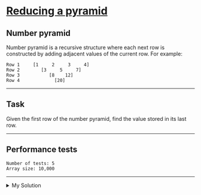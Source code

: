 # [Reducing a pyramid](https://www.codewars.com/kata/5cc2cd9628b4200020880248)

## Number pyramid

Number pyramid is a recursive structure where each next row is constructed by adding adjacent values of the current row.
For example:

    Row 1     [1     2     3     4]
    Row 2        [3     5     7]
    Row 3           [8    12]
    Row 4             [20]

---

## Task

Given the first row of the number pyramid, find the value stored in its last row.

---

## Performance tests

    Number of tests: 5
    Array size: 10,000

---

<details><summary>My Solution</summary>

```js
// Observing the example: For an input array [a, b, c, d], the recursive process works as follows:
// First iteration: a+b, b+c, c+d → [a+b, b+c, c+d]
// Second iteration: (a+b)+(b+c)=a+2b+c, (b+c)+(c+d)=b+2c+d → [a+2b+c, b+2c+d]
// Third iteration: (a+2b+c)+(b+2c+d)=a+3b+3c+d → ['a+3b+3c+d]
// The final result is a+3b+3c+d, which demonstrates binomial coefficient patterns. For an array of length 4, the result equals:
// aC(3,0) + bC(3,1) + cC(3,2) + dC(3,3) = a1 + b3 + c3 + d1
// Here, the combination numbers C(n-1, k) correspond to binomial coefficients from the (n-1)th level, where:
// - n = original array length
// - k = element position (0-indexed)
// Thus, the final result is essentially the sum of each original element multiplied by its corresponding binomial coefficient.
function reducePyramid(base) {
  const n = base.length;
  if (n === 0) return 0;

  let result = 0n;

  // C(n-1, k) = C(n-1, k-1) * (n - k) / k
  for (let k = 0; k < n; k++) {
    if (k === 0) {
      combination = 1n; // C(n-1, 0) = 1
    } else {
      combination = combination * BigInt(n - k) / BigInt(k);
    }
    result += base[k] * combination;
  }

  return result;
}

```

</details>
